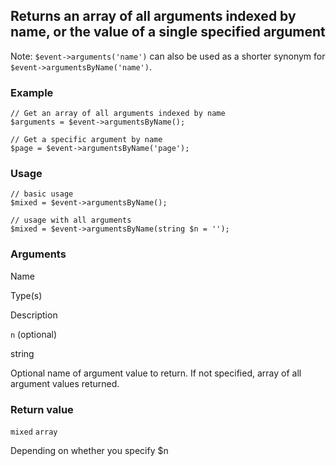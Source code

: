 Returns an array of all arguments indexed by name, or the value of a single specified argument
----------------------------------------------------------------------------------------------

Note: `$event->arguments('name')` can also be used as a shorter synonym for `$event->argumentsByName('name')`.

### Example

    // Get an array of all arguments indexed by name
    $arguments = $event->argumentsByName();
    
    // Get a specific argument by name
    $page = $event->argumentsByName('page'); 

### Usage

    // basic usage
    $mixed = $event->argumentsByName();
    
    // usage with all arguments
    $mixed = $event->argumentsByName(string $n = '');

### Arguments

Name

Type(s)

Description

`n` (optional)

string

Optional name of argument value to return. If not specified, array of all argument values returned.

### Return value

`mixed` `array`

Depending on whether you specify $n


